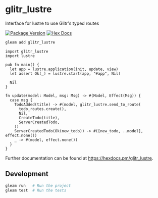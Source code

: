 # glitr_lustre

Interface for lustre to use Glitr's typed routes

[![Package Version](https://img.shields.io/hexpm/v/glitr_lustre)](https://hex.pm/packages/glitr_lustre)
[![Hex Docs](https://img.shields.io/badge/hex-docs-ffaff3)](https://hexdocs.pm/glitr_lustre/)

```sh
gleam add glitr_lustre
```
```gleam
import glitr_lustre
import lustre

pub fn main() {
  let app = lustre.application(init, update, view)
  let assert Ok(_) = lustre.start(app, "#app", Nil)

  Nil
}

fn update(model: Model, msg: Msg) -> #(Model, Effect(Msg)) {
  case msg {
    TodoAdded(title) -> #(model, glitr_lustre.send_to_route(
      todo_routes.create(),
      Nil,
      CreateTodo(title),
      ServerCreatedTodo,
    ))
    ServerCreatedTodo(Ok(new_todo)) -> #([new_todo, ..model], effect.none())
    _ -> #(model, effect.none())
  }
}
```

Further documentation can be found at <https://hexdocs.pm/glitr_lustre>.

## Development

```sh
gleam run   # Run the project
gleam test  # Run the tests
```
